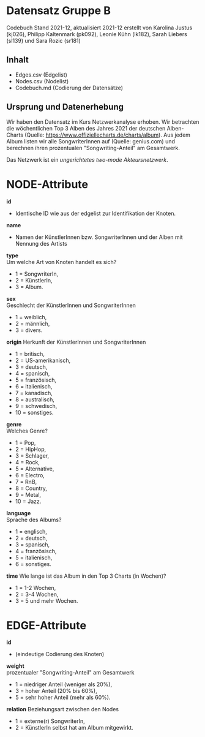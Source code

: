 # Datensatz Gruppe B #
Codebuch Stand 2021-12, aktualisiert 2021-12
erstellt von Karolina Justus (kj026), Philipp Kaltenmark (pk092), Leonie Kühn (lk182), Sarah Liebers (sl139) und Sara Rozic (sr181)

## Inhalt
- Edges.csv (Edgelist)
- Nodes.csv (Nodelist)
- Codebuch.md (Codierung der Datensätze)

## Ursprung und Datenerhebung
Wir haben den Datensatz im Kurs Netzwerkanalyse erhoben. Wir betrachten die wöchentlichen Top 3 Alben des Jahres 2021 der deutschen Alben-Charts (Quelle: https://www.offiziellecharts.de/charts/album). Aus jedem Album listen wir alle SongwriterInnen auf (Quelle: genius.com) und berechnen ihren prozentualen "Songwriting-Anteil" am Gesamtwerk.

Das Netzwerk ist ein *ungerichtetes two-mode Akteursnetzwerk*. 

# NODE-Attribute  
  
**id**  
- Identische ID wie aus der edgelist zur Identifikation der Knoten. 

**name**
- Namen der KünstlerInnen bzw. SongwriterInnen und der Alben mit Nennung des Artists
  
**type**    
Um welche Art von Knoten handelt es sich?  
- 1 = SongwriterIn,  
- 2 = KünstlerIn, 
- 3 = Album. 

**sex**    
Geschlecht der KünstlerInnen und SongwriterInnen  
- 1 = weiblich,  
- 2 = männlich, 
- 3 = divers.

**origin**
Herkunft der KünstlerInnen und SongwriterInnen
-	1 = britisch,
-	2 = US-amerikanisch,
-	3 = deutsch,
-	4 = spanisch,
-	5 = französisch,
-	6 = italienisch,
-	7 = kanadisch,
-	8 = australisch,
- 9 = schwedisch,
-	10 = sonstiges.

  
**genre**    
Welches Genre?    
- 1 = Pop,   
- 2 = HipHop,   
- 3 = Schlager,   
- 4 = Rock,
- 5 = Alternative,
- 6 = Electro,
- 7 = RnB,
- 8 = Country,
- 9 = Metal,
- 10 = Jazz.

**language**  
Sprache des Albums?  
- 1 = englisch,      
- 2 = deutsch,   
- 3 = spanisch,    
- 4 = französisch,
- 5 = italienisch,
- 6 = sonstiges.  

**time**
Wie lange ist das Album in den Top 3 Charts (in Wochen)?
- 1 = 1-2 Wochen,
- 2 = 3-4 Wochen,
- 3 = 5 und mehr Wochen.



# EDGE-Attribute

**id**  
- (eindeutige Codierung des Knoten)   

**weight**  
prozentualer "Songwriting-Anteil" am Gesamtwerk  
- 1 = niedriger Anteil (weniger als 20%),
- 3 = hoher Anteil (20% bis 60%),
- 5 = sehr hoher Anteil (mehr als 60%).

**relation**
Beziehungsart zwischen den Nodes  
- 1 = externe(r) SongwriterIn, 
- 2 = KünstlerIn selbst hat am Album mitgewirkt.

